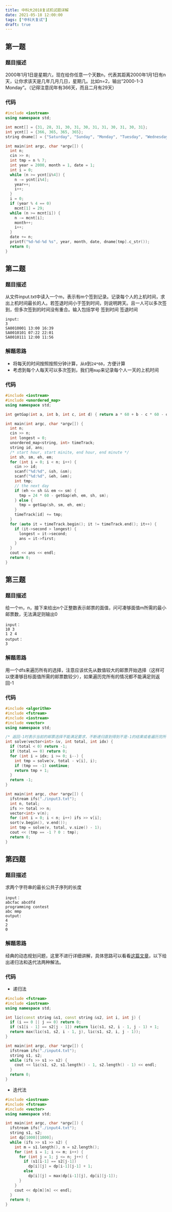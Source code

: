 ```yaml
---
title: 中科大2018复试机试题详解
date: 2021-05-18 12:00:00
tags: ["中科大复试"]
draft: true
---
```


## 第一题

### 题目描述

2000年1月1日是星期六，现在给你任意一个天数n，代表其距离2000年1月1日有n天，让你求该天是几年几月几日，星期几。比如n=2，输出“2000-1-3 Monday”。（记得注意闰年有366天，而且二月有29天）

### 代码

```cpp
#include <iostream>
using namespace std;

int mcnt[] = {31, 28, 31, 30, 31, 30, 31, 31, 30, 31, 30, 31};
int ycnt[] = {366, 365, 365, 365};
string dname[] = {"Saturday", "Sunday", "Monday", "Tuesday", "Wednesday", "Thursday", "Firaday"};

int main(int argc, char *argv[]) {
  int n;
  cin >> n;
  int tmp = n % 7;
  int year = 2000, month = 1, date = 1;
  int i = 0;
  while (n >= ycnt[i%4]) {
    n -= ycnt[i%4];
    year++;
    i++;
  }
  i = 0;
  if (year % 4 == 0)
    mcnt[1] = 29;
  while (n >= mcnt[i]) {
    n -= mcnt[i];
    month++;
    i++;
  }
  date += n;
  printf("%d-%d-%d %s", year, month, date, dname[tmp].c_str());
  return 0;
}
```

## 第二题

### 题目描述

从文件input.txt中读入一个m，表示有m个签到记录。记录每个人的上机时间，求出上机时间最长的人。若签退时间小于签到时间，则说明跨天。且一人可以多次签到，但多次签到的时间没有重合。输入包括学号 签到时间 签退时间

```
input:
3
SA0010001 13:00 16:39
SA0010101 07:22 22:01
SA0010111 12:00 11:56
```

### 解题思路

+ 将每天的时间按照按照分钟计算，从`0`到`24*60`，方便计算
+ 考虑到每个人每天可以多次签到，我们用`map`来记录每个人一天的上机时间

### 代码

```cpp
#include <iostream>
#include <unordered_map>
using namespace std;

int getGap(int a, int b, int c, int d) { return a * 60 + b - c * 60 - d; }

int main(int argc, char *argv[]) {
  int n;
  cin >> n;
  int longest = 0;
  unordered_map<string, int> timeTrack;
  string id, ans;
  /* start hour, start minite, end hour, end minute */
  int sh, sm, eh, em;
  for (int i = 0; i < n; i++) {
    cin >> id;
    scanf("%d:%d", &sh, &sm);
    scanf("%d:%d", &eh, &em);
    int tmp;
    // the next day
    if (eh <= sh && em <= sm) {
      tmp = 24 * 60 - getGap(eh, em, sh, sm);
    } else {
      tmp = getGap(sh, sm, eh, em);
    }
    timeTrack[id] += tmp;
  }
  for (auto it = timeTrack.begin(); it != timeTrack.end(); it++) {
    if (it->second > longest) {
      longest = it->second;
      ans = it->first;
    }
  }
  cout << ans << endl;
  return 0;
}
```

## 第三题

### 题目描述

给一个m，n，接下来给出n个正整数表示邮票的面值，问可凑够面值m所需的最小邮票数，无法满足则输出0

```
input：
10 3
1 2 4
output：
3
```

### 解题思路

用一个dfs来遍历所有的选择，注意应该优先从数值较大的邮票开始选择（这样可以使凑够目标面值所需的邮票数较少），如果遍历完所有的情况都不能满足则返回-1

### 代码

```cpp
#include <algorithm>
#include <fstream>
#include <iostream>
#include <vector>
using namespace std;

/* 返回-1时表示当前的邮票选择不能满足要求，不断递归直到得到不是-1的结果或者遍历完所有组合返回-1 */
int solve(vector<int> &v, int total, int idx) {
  if (total < 0) return -1;
  if (total == 0) return 0;
  for (int i = idx; i >= 0; i--) {
    int tmp = solve(v, total - v[i], i);
    if (tmp == -1) continue;
    return tmp + 1;
  }
  return -1;
}

int main(int argc, char *argv[]) {
  ifstream ifs("./input3.txt");
  int n, total;
  ifs >> total >> n;
  vector<int> v(n);
  for (int i = 0; i < n; i++) ifs >> v[i];
  sort(v.begin(), v.end());
  int tmp = solve(v, total, v.size() - 1);
  cout << (tmp == -1 ? 0 : tmp);
  return 0;
}
```


## 第四题

### 题目描述

求两个字符串的最长公共子序列的长度

```
input：
abcfac abcdfd
programming contest
abc mmp
output:
4
2
0
```

### 解题思路

经典的动态规划问题，这里不进行详细讲解，具体思路可以看看[这篇文章](https://www.geeksforgeeks.org/longest-increasing-subsequence-dp-3/)，以下给出递归法和迭代法两种解法。

### 代码

+ 递归法

```cpp
#include <fstream>
#include <iostream>
using namespace std;

int lic(const string &s1, const string &s2, int i, int j) {
  if (i == 0 || j == 0) return 0;
  if (s1[i - 1] == s2[j - 1]) return lic(s1, s2, i - 1, j - 1) + 1;
  return max(lic(s1, s2, i - 1, j), lic(s1, s2, i, j - 1));
}

int main(int argc, char *argv[]) {
  ifstream ifs("./input4.txt");
  string s1, s2;
  while (ifs >> s1 >> s2) {
    cout << lic(s1, s2, s1.length() - 1, s2.length() - 1) << endl;
  }
  return 0;
}
```

+ 迭代法

```cpp
#include <iostream>
#include <fstream>
#include <vector>
using namespace std;

int main(int argc, char *argv[]) {
  ifstream ifs("./input4.txt");
  string s1, s2;
  int dp[1000][1000];
  while (ifs >> s1 >> s2) {
    int m = s1.length(), n = s2.length();
    for (int i = 1; i <= m; i++) {
      for (int j = 1; j <= n; j++) {
        if (s1[i-1] == s2[j-1])
          dp[i][j] = dp[i-1][j-1] + 1;
        else
          dp[i][j] = max(dp[i-1][j], dp[i][j-1]);
      }
    }
    cout << dp[m][n] << endl;
  }
  return 0;
}
```
